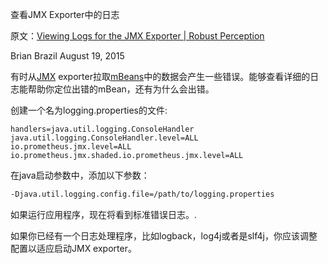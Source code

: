 
查看JMX Exporter中的日志

原文：[Viewing Logs for the JMX Exporter | Robust Perception ](https://www.robustperception.io/viewing-logs-for-the-jmx-exporter/)


Brian Brazil August 19, 2015

有时从[JMX](https://en.wikipedia.org/wiki/Java_Management_Extensions) exporter拉取[mBeans](https://en.wikipedia.org/wiki/Java_Management_Extensions#Managed_beans)中的数据会产生一些错误。能够查看详细的日志能帮助你定位出错的mBean，还有为什么会出错。

创建一个名为logging.properties的文件:

```properties
handlers=java.util.logging.ConsoleHandler
java.util.logging.ConsoleHandler.level=ALL
io.prometheus.jmx.level=ALL
io.prometheus.jmx.shaded.io.prometheus.jmx.level=ALL
```

在java启动参数中，添加以下参数：

```bash
-Djava.util.logging.config.file=/path/to/logging.properties
```
如果运行应用程序，现在将看到标准错误日志。.

如果你已经有一个日志处理程序，比如logback，log4j或者是slf4j，你应该调整配置以适应启动JMX exporter。